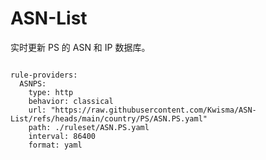 
# ASN-List

实时更新 PS 的 ASN 和 IP 数据库。

<pre><code class="language-javascript">
rule-providers:
  ASNPS:
    type: http
    behavior: classical
    url: "https://raw.githubusercontent.com/Kwisma/ASN-List/refs/heads/main/country/PS/ASN.PS.yaml"
    path: ./ruleset/ASN.PS.yaml
    interval: 86400
    format: yaml
</code></pre>